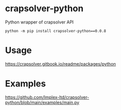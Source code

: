 # crapsolver-python

Python wrapper of crapsolver API

```
python -m pip install crapsolver-python==0.0.8
```

# Usage
https://crapsolver.gitbook.io/readme/packages/python

# Examples
https://github.com/Implex-ltd/crapsolver-python/blob/main/examples/main.py
